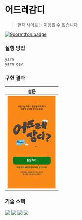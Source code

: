 # 어드레감디

> 현재 사이트는 이용할 수 없습니다

[![9oormthon.badge](https://9oormthon-badge.minung.dev/badge.svg?text=%EC%96%B4%EB%93%9C%EB%A0%88%EA%B0%90%EB%94%94&speed=1)](https://9oormthon-badge.minung.dev)

### 실행 방법

```bash
yarn
yarn dev
```

### 구현 결과

| 설문                                                                  |
| --------------------------------------------------------------------- |
| <img src="/public/readme_assets/설문.gif" alt="설문" height="300px"/> |

### 기술 스택

<div style="display: inline">
  <img src="https://img.shields.io/badge/Next.js-000000?style=for-the-badge&logo=Next.js&logoColor=white"> 
  <img src="https://img.shields.io/badge/Typescript-3178C6?style=for-the-badge&logo=Typescript&logoColor=white"> 
  <img src="https://img.shields.io/badge/Redux-764ABC?style=for-the-badge&logo=Redux&logoColor=white"> 
  <img src="https://img.shields.io/badge/React Query-FF4154?style=for-the-badge&logo=React Query&logoColor=white">
</div>

<!-- https://9oormthon-badge.minung.dev/badge.svg?text=%EC%96%B4%EB%93%9C%EB%A0%88%EA%B0%90%EB%94%94&speed=1

<a href="https://9oormthon-badge.minung.dev"><img src="https://9oormthon-badge.minung.dev/badge.svg?text=%EC%96%B4%EB%93%9C%EB%A0%88%EA%B0%90%EB%94%94&speed=1" alt="moon.svg"></a> -->
